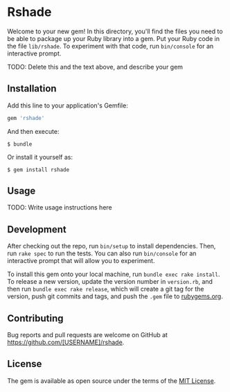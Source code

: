 # Rshade

Welcome to your new gem! In this directory, you'll find the files you need to be able to package up your Ruby library into a gem. Put your Ruby code in the file `lib/rshade`. To experiment with that code, run `bin/console` for an interactive prompt.

TODO: Delete this and the text above, and describe your gem

## Installation

Add this line to your application's Gemfile:

```ruby
gem 'rshade'
```

And then execute:

    $ bundle

Or install it yourself as:

    $ gem install rshade

## Usage

TODO: Write usage instructions here

## Development

After checking out the repo, run `bin/setup` to install dependencies. Then, run `rake spec` to run the tests. You can also run `bin/console` for an interactive prompt that will allow you to experiment.

To install this gem onto your local machine, run `bundle exec rake install`. To release a new version, update the version number in `version.rb`, and then run `bundle exec rake release`, which will create a git tag for the version, push git commits and tags, and push the `.gem` file to [rubygems.org](https://rubygems.org).

## Contributing

Bug reports and pull requests are welcome on GitHub at https://github.com/[USERNAME]/rshade.

## License

The gem is available as open source under the terms of the [MIT License](https://opensource.org/licenses/MIT).

